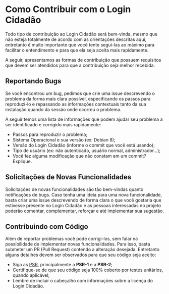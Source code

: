 Como Contribuir com o Login Cidadão
===================================

Todo tipo de contribuição ao Login Cidadão será bem-vinda, mesmo que não esteja
totalmente de acordo com as orientações descritas aqui, entretanto é muito
importante que você tente segui-las ao máximo para facilitar o entendimento e
para que ela seja aceita mais rapidamente.

A seguir, apresentamos as formas de contribuição que possuem requisitos que devem
ser atendidos para que a contribuição seja melhor recebida.

Reportando Bugs
---------------

Se você encontrou um bug, pedimos que crie uma issue descrevendo o problema da
forma mais clara possível, especificando os passos para reproduzi-lo e repassando
as informações contextuais tanto da sua instalação quando da sessão onde ocorreu
o problema.

A seguir temos uma lista de informações que podem ajudar seu problema a ser
identificado e corrigido mais rapidamente:

  - Passos para reproduzir o problema;
  - Sistema Operacional e sua versão (ex: Debian 8);
  - Versão do Login Cidadão (informe o commit que você está usando);
  - Tipo de usuário (ex: não autenticado, usuário normal, administrador...);
  - Você fez alguma modificação que não constam em um commit? Explique.

Solicitações de Novas Funcionalidades
-------------------------------------

Solicitações de novas funcionalidades são tão bem-vindas quanto notificações de
bugs. Caso tenha uma ideia para uma nova funcionalidade, basta criar uma issue
descrevendo de forma clara o que você gostaria que estivesse presente no Login
Cidadão e as pessoas interessadas no projeto poderão comentar, complementar,
reforçar e até implementar sua sugestão.

Contribuindo com Código
-----------------------

Além de reportar problemas você pode corrigi-los, sem falar na possibilidade de
implementar novas funcionalidades. Para isso, basta submeter um PR (Pull Request)
contendo a alteração desejada. Entretanto alguns detalhes devem ser observados
para que seu código seja aceito:

  - Siga as [PSR](http://www.php-fig.org/), principalmente a **PSR-1** e a
**PSR-2**;
  - Certifique-se de que seu código seja 100% coberto por testes unitários,
quando aplicável;
  - Lembre de incluir o cabeçalho com informações sobre a licença do Login
Cidadão.
